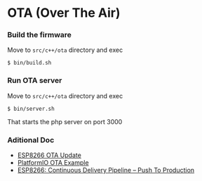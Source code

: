 # OTA (Over The Air)

### Build the firmware

Move to `src/c++/ota` directory and exec

    $ bin/build.sh

### Run OTA server

Move to `src/c++/ota` directory and exec

    $ bin/server.sh

That starts the php server on port 3000

### Aditional Doc

* [ESP8266 OTA Update](https://github.com/esp8266/Arduino/blob/master/doc/ota_updates/readme.md)
* [PlatformIO OTA Example](https://github.com/platformio/platformio-examples/tree/develop/espressif/esp8266-arduino-ota)
* [ESP8266: Continuous Delivery Pipeline – Push To Production](https://blog.squix.org/2016/06/esp8266-continuous-delivery-pipeline-push-to-production.html)
